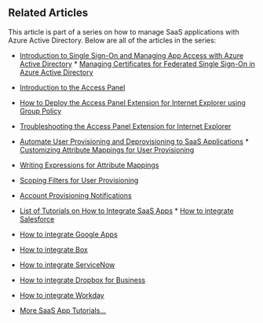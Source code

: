## Related Articles
This article is part of a series on how to manage SaaS applications with Azure Active Directory. Below are all of the articles in the series:

* [Introduction to Single Sign-On and Managing App Access with Azure Active Directory](active-directory-appssoaccess-whatis.md)  * [Managing Certificates for Federated Single Sign-On in Azure Active Directory](active-directory-sso-certs.md)
* [Introduction to the Access Panel](active-directory-saas-access-panel-introduction.md)
* [How to Deploy the Access Panel Extension for Internet Explorer using Group Policy](active-directory-saas-ie-group-policy.md)
* [Troubleshooting the Access Panel Extension for Internet Explorer](active-directory-saas-ie-troubleshooting.md)


* [Automate User Provisioning and Deprovisioning to SaaS Applications](active-directory-saas-app-provisioning.md)  * [Customizing Attribute Mappings for User Provisioning](active-directory-saas-customizing-attribute-mappings.md)
* [Writing Expressions for Attribute Mappings](active-directory-saas-writing-expressions-for-attribute-mappings.md)
* [Scoping Filters for User Provisioning](active-directory-saas-scoping-filters.md)
* [Account Provisioning Notifications](active-directory-saas-account-provisioning-notifications.md)


* [List of Tutorials on How to Integrate SaaS Apps](active-directory-saas-tutorial-list.md)  * [How to integrate Salesforce](active-directory-saas-salesforce-tutorial.md)
* [How to integrate Google Apps](active-directory-saas-google-apps-tutorial.md)
* [How to integrate Box](active-directory-saas-box-tutorial.md)
* [How to integrate ServiceNow](active-directory-saas-servicenow-tutorial.md)
* [How to integrate Dropbox for Business](active-directory-saas-dropboxforbusiness-tutorial.md)
* [How to integrate Workday](active-directory-saas-workday-tutorial.md) 
* [More SaaS App Tutorials...](active-directory-saas-tutorial-list.md)




